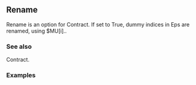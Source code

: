 ##  Rename 

Rename is an option for Contract. If set to True, dummy indices in Eps are renamed, using $MU[i]..

###  See also 

Contract.

###  Examples 